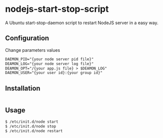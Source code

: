 nodejs-start-stop-script
========================

A Ubuntu start-stop-daemon script to restart NodeJS server in a easy way.

Configuration
-----

Change parameters values

``` txt
DAEMON_PID="{your node server pid file}"
DEAMON_LOG="{your node server log file}"
DEAMON_OPT="/{your app.js file} > $DEAMON_LOG"
DAEMON_USER="{your user id}:{your group id}"
```

Installation
-----

``` sh

```

Usage
-----

``` sh
$ /etc/init.d/node start
$ /etc/init.d/node stop
$ /etc/init.d/node restart
```

